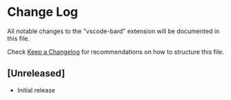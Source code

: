 # Change Log

All notable changes to the "vscode-bard" extension will be documented in this file.

Check [Keep a Changelog](http://keepachangelog.com/) for recommendations on how to structure this file.

## [Unreleased]

- Initial release